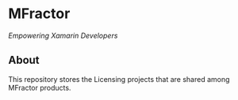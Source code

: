 # MFractor
*Empowering Xamarin Developers*

## About
This repository stores the Licensing projects that are shared among MFractor products.